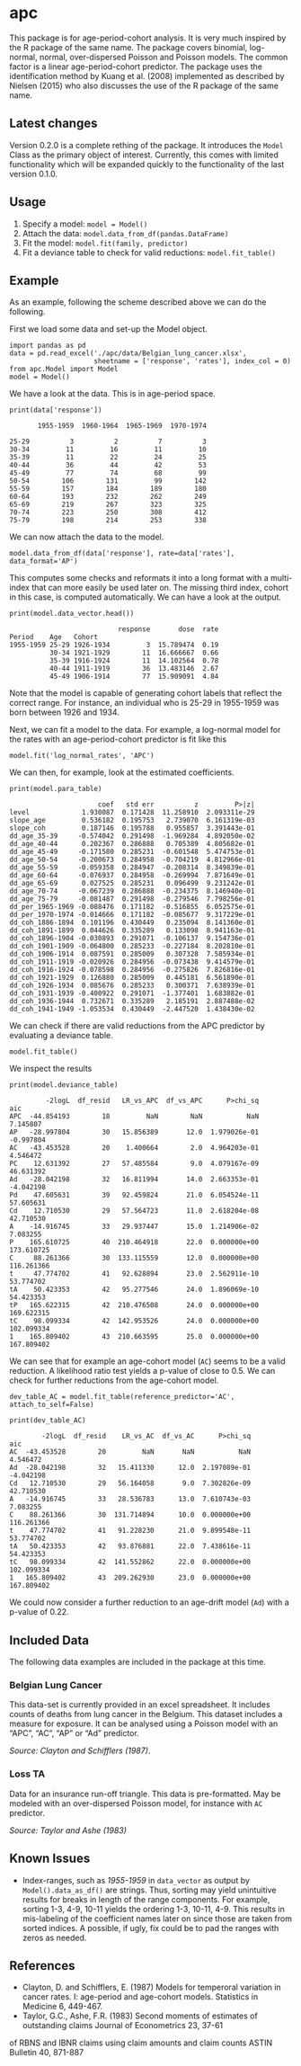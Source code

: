 # apc

This package is for age-period-cohort analysis. 
It is very much inspired by the R package of the same name. 
The package covers binomial, log-normal, normal, over-dispersed Poisson and Poisson models. 
The common factor is a linear age-period-cohort predictor. 
The package uses the identification method by Kuang et al. (2008) implemented as described
by Nielsen (2015) who also discusses the use of the R package of the same name.

## Latest changes

Version 0.2.0 is a complete rething of the package. It introduces the ``Model`` Class as
the primary object of interest. Currently, this comes with limited functionality which will
be expanded quickly to the functionality of the last version 0.1.0.  

## Usage

1. Specify a model: ``model = Model()``
2. Attach the data: ``model.data_from_df(pandas.DataFrame)``
3. Fit the model: ``model.fit(family, predictor)``
4. Fit a deviance table to check for valid reductions: ``model.fit_table()``

## Example

As an example, following the scheme described above we can do the following. 

First we load some data and set-up the Model object.
```
import pandas as pd
data = pd.read_excel('./apc/data/Belgian_lung_cancer.xlsx', 
                     sheetname = ['response', 'rates'], index_col = 0)
from apc.Model import Model
model = Model()
```

We have a look at the data. This is in age-period space.
```
print(data['response'])

       1955-1959  1960-1964  1965-1969  1970-1974
                                                 
25-29          3          2          7          3
30-34         11         16         11         10
35-39         11         22         24         25
40-44         36         44         42         53
45-49         77         74         68         99
50-54        106        131         99        142
55-59        157        184        189        180
60-64        193        232        262        249
65-69        219        267        323        325
70-74        223        250        308        412
75-79        198        214        253        338
```


We can now attach the data to the model. 
```
model.data_from_df(data['response'], rate=data['rates'], data_format='AP')
```
This computes some checks and reformats it into a long format with a multi-index
that can more easily be used later on. The missing third index, cohort in this case,
is computed automatically. We can have a look at the output.
```
print(model.data_vector.head())

                           response       dose  rate
Period    Age   Cohort                              
1955-1959 25-29 1926-1934         3  15.789474  0.19
          30-34 1921-1929        11  16.666667  0.66
          35-39 1916-1924        11  14.102564  0.78
          40-44 1911-1919        36  13.483146  2.67
          45-49 1906-1914        77  15.909091  4.84
```
Note that the model is capable of generating cohort labels that reflect the correct range.
For instance, an individual who is 25-29 in 1955-1959 was born between 1926 and 1934.


Next, we can fit a model to the data. For example, a log-normal model for the rates
with an age-period-cohort predictor is fit like this

```
model.fit('log_normal_rates', 'APC')
```

We can then, for example, look at the estimated coefficients.
```
print(model.para_table)

                      coef   std err          z         P>|z|
level             1.930087  0.171428  11.258910  2.093311e-29
slope_age         0.536182  0.195753   2.739070  6.161319e-03
slope_coh         0.187146  0.195788   0.955857  3.391443e-01
dd_age_35-39     -0.574042  0.291498  -1.969284  4.892050e-02
dd_age_40-44      0.202367  0.286888   0.705389  4.805682e-01
dd_age_45-49     -0.171580  0.285231  -0.601548  5.474753e-01
dd_age_50-54     -0.200673  0.284958  -0.704219  4.812966e-01
dd_age_55-59     -0.059358  0.284947  -0.208314  8.349839e-01
dd_age_60-64     -0.076937  0.284958  -0.269994  7.871649e-01
dd_age_65-69      0.027525  0.285231   0.096499  9.231242e-01
dd_age_70-74     -0.067239  0.286888  -0.234375  8.146940e-01
dd_age_75-79     -0.081487  0.291498  -0.279546  7.798256e-01
dd_per_1965-1969 -0.088476  0.171182  -0.516855  6.052575e-01
dd_per_1970-1974 -0.014666  0.171182  -0.085677  9.317229e-01
dd_coh_1886-1894  0.101196  0.430449   0.235094  8.141360e-01
dd_coh_1891-1899  0.044626  0.335289   0.133098  8.941163e-01
dd_coh_1896-1904 -0.030893  0.291071  -0.106137  9.154736e-01
dd_coh_1901-1909 -0.064800  0.285233  -0.227184  8.202810e-01
dd_coh_1906-1914  0.087591  0.285009   0.307328  7.585934e-01
dd_coh_1911-1919 -0.020926  0.284956  -0.073438  9.414579e-01
dd_coh_1916-1924 -0.078598  0.284956  -0.275826  7.826816e-01
dd_coh_1921-1929  0.126880  0.285009   0.445181  6.561890e-01
dd_coh_1926-1934  0.085676  0.285233   0.300371  7.638939e-01
dd_coh_1931-1939 -0.400922  0.291071  -1.377401  1.683882e-01
dd_coh_1936-1944  0.732671  0.335289   2.185191  2.887488e-02
dd_coh_1941-1949 -1.053534  0.430449  -2.447520  1.438430e-02
```

We can check if there are valid reductions from the APC predictor by evaluating 
a deviance table.
```
model.fit_table()
```
We inspect the results 
```
print(model.deviance_table)

         -2logL  df_resid   LR_vs_APC  df_vs_APC      P>chi_sq         aic
APC  -44.854193        18         NaN        NaN           NaN    7.145807
AP   -28.997804        30   15.856389       12.0  1.979026e-01   -0.997804
AC   -43.453528        20    1.400664        2.0  4.964203e-01    4.546472
PC    12.631392        27   57.485584        9.0  4.079167e-09   46.631392
Ad   -28.042198        32   16.811994       14.0  2.663353e-01   -4.042198
Pd    47.605631        39   92.459824       21.0  6.054524e-11   57.605631
Cd    12.710530        29   57.564723       11.0  2.618204e-08   42.710530
A    -14.916745        33   29.937447       15.0  1.214906e-02    7.083255
P    165.610725        40  210.464918       22.0  0.000000e+00  173.610725
C     88.261366        30  133.115559       12.0  0.000000e+00  116.261366
t     47.774702        41   92.628894       23.0  2.562911e-10   53.774702
tA    50.423353        42   95.277546       24.0  1.896069e-10   54.423353
tP   165.622315        42  210.476508       24.0  0.000000e+00  169.622315
tC    98.099334        42  142.953526       24.0  0.000000e+00  102.099334
1    165.809402        43  210.663595       25.0  0.000000e+00  167.809402
```
We can see that for example an age-cohort model (``AC``) seems to be a valid reduction.
A likelihood ratio test yields a p-value of close to 0.5. 
We can check for further reductions from the age-cohort model.
```
dev_table_AC = model.fit_table(reference_predictor='AC', attach_to_self=False)

print(dev_table_AC)

        -2logL  df_resid    LR_vs_AC  df_vs_AC      P>chi_sq         aic
AC  -43.453528        20         NaN       NaN           NaN    4.546472
Ad  -28.042198        32   15.411330      12.0  2.197089e-01   -4.042198
Cd   12.710530        29   56.164058       9.0  7.302826e-09   42.710530
A   -14.916745        33   28.536783      13.0  7.610743e-03    7.083255
C    88.261366        30  131.714894      10.0  0.000000e+00  116.261366
t    47.774702        41   91.228230      21.0  9.899548e-11   53.774702
tA   50.423353        42   93.876881      22.0  7.438616e-11   54.423353
tC   98.099334        42  141.552862      22.0  0.000000e+00  102.099334
1   165.809402        43  209.262930      23.0  0.000000e+00  167.809402
```
We could now consider a further reduction to an age-drift model (``Ad``) with a p-value of 0.22.

    
## Included Data

The following data examples are included in the package at this time. 

### Belgian Lung Cancer 

This data-set is currently provided in an excel spreadsheet.
It includes counts of deaths from lung cancer in the Belgium. 
This dataset includes a measure for exposure. It can be analysed using a Poisson model 
with an “APC”, “AC”, “AP” or “Ad” predictor. 

_Source: Clayton and Schifflers (1987)_.

### Loss TA 

Data for an insurance run-off triangle. This data is pre-formatted.
May be modeled with an over-dispersed Poisson model,
for instance with ``AC`` predictor. 

_Source: Taylor and Ashe (1983)_

## Known Issues

* Index-ranges, such as _1955-1959_ in ``data_vector`` as output by ``Model().data_as_df()``
are strings. Thus, sorting may yield unintuitive results for breaks in length of the range
components. For example, sorting 1-3, 4-9, 10-11 yields the ordering 1-3, 10-11, 4-9. 
This results in mis-labeling of the coefficient names later on since those are taken from
sorted indices. A possible, if ugly, fix could be to pad the ranges with zeros as needed. 

## References

*   Clayton, D. and Schifflers, E. (1987) Models for temperoral variation in cancer rates. I: age-period and age-cohort models. Statistics in Medicine 6, 449-467.
*   Taylor, G.C., Ashe, F.R. (1983) Second moments of estimates of outstanding claims Journal of Econometrics 23, 37-61

 of RBNS and IBNR claims using claim amounts and claim counts ASTIN Bulletin 40, 871-887

